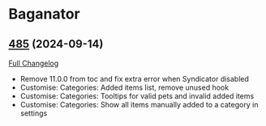 # Baganator

## [485](https://github.com/Baganator/Baganator/tree/485) (2024-09-14)
[Full Changelog](https://github.com/Baganator/Baganator/compare/484...485) 

- Remove 11.0.0 from toc and fix extra error when Syndicator disabled  
- Customise: Categories: Added items list, remove unused hook  
- Customise: Categories: Tooltips for valid pets and invalid added items  
- Customise: Categories: Show all items manually added to a category in settings  
